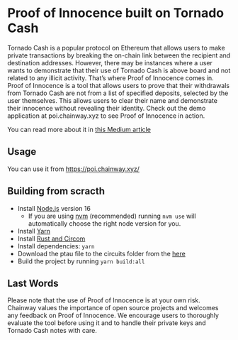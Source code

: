 # Proof of Innocence built on Tornado Cash

Tornado Cash is a popular protocol on Ethereum that allows users to make private transactions by breaking the on-chain link between the recipient and destination addresses. However, there may be instances where a user wants to demonstrate that their use of Tornado Cash is above board and not related to any illicit activity. That’s where Proof of Innocence comes in. Proof of Innocence is a tool that allows users to prove that their withdrawals from Tornado Cash are not from a list of specified deposits, selected by the user themselves. This allows users to clear their name and demonstrate their innocence without revealing their identity. Check out the demo application at poi.chainway.xyz to see Proof of Innocence in action.

You can read more about it in [this Medium article](https://medium.com/@chainway_xyz/introducing-proof-of-innocence-built-on-tornado-cash-7336d185cda6)

## Usage

You can use it from https://poi.chainway.xyz/

## Building from scracth

- Install [Node.js](https://nodejs.org) version 16
  - If you are using [nvm](https://github.com/creationix/nvm#installation) (recommended) running `nvm use` will automatically choose the right node version for you.
- Install [Yarn](https://yarnpkg.com/en/docs/install)
- Install [Rust and Circom](https://docs.circom.io/getting-started/installation/#installing-circom)
- Install dependencies: `yarn`
- Download the ptau file to the circuits folder from the [here](https://drive.google.com/file/d/1QQ2dy1N1CI850h7omogRBE5okR99zhVn/view?usp=share_link)
- Build the project by running `yarn build:all`

## Last Words

Please note that the use of Proof of Innocence is at your own risk. Chainway values the importance of open source projects and welcomes any feedback on Proof of Innocence. We encourage users to thoroughly evaluate the tool before using it and to handle their private keys and Tornado Cash notes with care.
